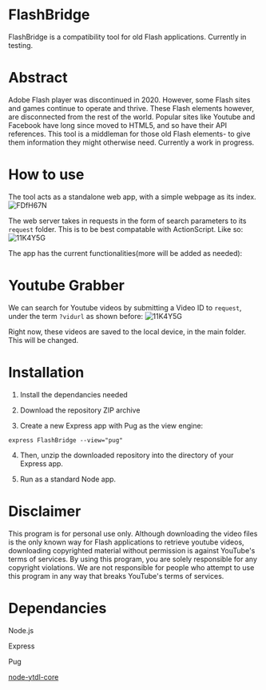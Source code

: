 # FlashBridge
FlashBridge is a compatibility tool for old Flash applications. Currently in testing.

# Abstract
Adobe Flash player was discontinued in 2020. However, some Flash sites and games continue to operate and thrive. These Flash elements however, are disconnected from the rest of the world. Popular sites like Youtube and Facebook have long since moved to HTML5, and so have their API references. This tool is a middleman for those old Flash elements- to give them information they might otherwise need. Currently a work in progress.


# How to use
The tool acts as a standalone web app, with a simple webpage as its index.
![FDfH67N](https://user-images.githubusercontent.com/20445961/109383614-8a525f80-78b5-11eb-9b9e-18785495d92a.png)


The web server takes in requests in the form of search parameters to its `request` folder. This is to be best compatable with ActionScript.
Like so:
![11K4Y5G](https://user-images.githubusercontent.com/20445961/109383596-71e24500-78b5-11eb-985e-30bc1316704d.png)

The app has the current functionalities(more will be added as needed):

# Youtube Grabber
We can search for Youtube videos by submitting a Video ID to `request`, under the term `?vidurl` as shown before:
![11K4Y5G](https://user-images.githubusercontent.com/20445961/109383596-71e24500-78b5-11eb-985e-30bc1316704d.png)

Right now, these videos are saved to the local device, in the main folder. This will be changed.




# Installation

1. Install the dependancies needed

2. Download the repository ZIP archive

3. Create a new Express app with Pug as the view engine:

`express FlashBridge --view="pug"`

4. Then, unzip the downloaded repository into the directory of your Express app.

5. Run as a standard Node app.



# Disclaimer
This program is for personal use only. Although downloading the video files is the only known way for Flash applications to retrieve youtube videos, downloading copyrighted material without permission is against YouTube's terms of services. By using this program, you are solely responsible for any copyright violations. We are not responsible for people who attempt to use this program in any way that breaks YouTube's terms of services.




# Dependancies
<p>Node.js</p>
<p>Express</p>
<p>Pug</p>
<p><a href ="https://github.com/fent/node-ytdl-core">node-ytdl-core</a></p>

